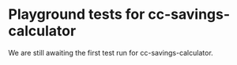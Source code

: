 # Playground tests for cc-savings-calculator
We are still awaiting the first test run for cc-savings-calculator.
